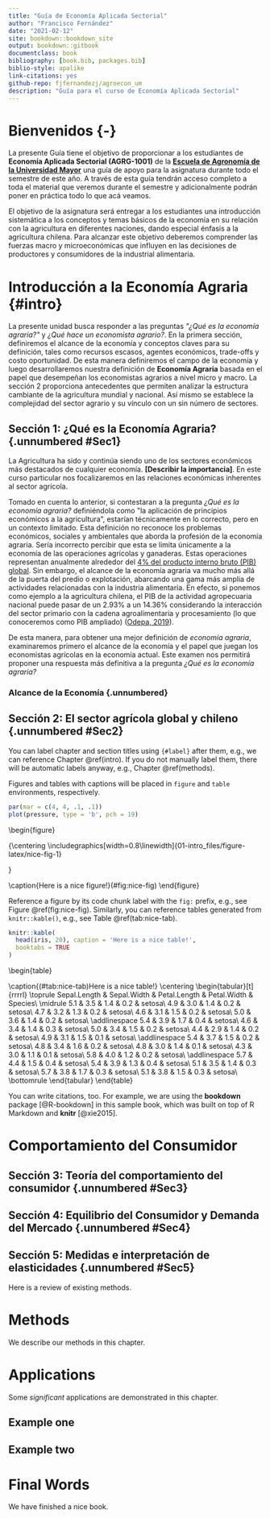 ```yaml
--- 
title: "Guía de Economía Aplicada Sectorial"
author: "Francisco Fernández"
date: "2021-02-12"
site: bookdown::bookdown_site
output: bookdown::gitbook
documentclass: book
bibliography: [book.bib, packages.bib]
biblio-style: apalike
link-citations: yes
github-repo: fjfernandezj/agroecon_um
description: "Guía para el curso de Economía Aplicada Sectorial"
---
```


# Bienvenidos {-}

La presente Guía tiene el objetivo de proporcionar a los estudiantes de **Economía Aplicada Sectorial (AGRG-1001)** de la [**Escuela de Agronomía de la Universidad Mayor**](https://www.umayor.cl/um/carreras/agronomia-santiago/10000) una guía de apoyo para la asignatura durante todo el semestre de este año. A través de esta guía tendrán acceso completo a toda el material que veremos durante el semestre y adicionalmente podrán poner en práctica todo lo que acá veamos.

 
El objetivo de la asignatura será entregar a los estudiantes una introducción sistemática a los conceptos y temas básicos de la economía en su relación con la agricultura en diferentes naciones, dando especial énfasis a la agricultura chilena. Para alcanzar este objetivo deberemos comprender las fuerzas macro y microeconómicas que influyen en las decisiones de productores y consumidores de la industrial alimentaria.


<!--chapter:end:index.Rmd-->

# Introducción a la Economía Agraria {#intro}


La presente unidad busca responder a las preguntas _"¿Qué es la economía agraria?"_ y _¿Qué hace un economista agrario?_. En la primera sección, definiremos el alcance de la economía y conceptos claves para su definición, tales como recursos escasos, agentes económicos, trade-offs y costo oportunidad. De esta manera definiremos el campo de la economía y luego desarrollaremos nuestra definición de **Economía Agraria** basada en el papel que desempeñan los economistas agrarios a nivel micro y macro. La sección 2 proporciona antecedentes que permiten analizar la estructura cambiante de la agricultura mundial y nacional. Así mismo se establece la complejidad del sector agrario y su vínculo con un sin número de sectores.

## Sección 1: ¿Qué es la Economía Agraria? {.unnumbered #Sec1}

La Agricultura ha sido y continúa siendo uno de los sectores económicos más destacados de cualquier economía. **[Describir la importancia]**. En este curso particular nos focalizaremos en las relaciones económicas inherentes al sector agrícola.

Tomado en cuenta lo anterior, si contestaran a la pregunta _¿Qué es la economía agraria?_ definiéndola como "la aplicación de principios económicos a la agricultura”, estarían técnicamente en lo correcto, pero en un contexto limitado. Esta definición no reconoce los problemas económicos, sociales y ambientales que aborda la profesión de la economía agraria. Sería incorrecto percibir que esta se limita únicamente a la economía de las operaciones agrícolas y ganaderas. Estas operaciones representan anualmente alrededor del [4\% del producto interno bruto (PIB) global](https://www.worldbank.org/en/topic/agriculture/overview). Sin embargo, el alcance de la economía agraria va mucho más allá de la puerta del predio o explotación, abarcando una gama más amplia de actividades relacionadas con la industria alimentaria. En efecto, si ponemos como ejemplo a la agricultura chilena, el PIB de la actividad agropecuaria nacional puede pasar de un 2.93\% a un 14.36\% considerando la interacción del  sector  primario con  la  cadena  agroalimentaria y  procesamiento (lo que conoceremos como PIB ampliado) ([Odepa, 2019](https://www.odepa.gob.cl/wp-content/uploads/2019/09/panorama2019Final.pdf)).    

De esta manera, para obtener una mejor definición de _economía agraria_, examinaremos primero el alcance de la economía y el papel que juegan los economistas agrícolas en la economía actual. Este examen nos permitirá proponer una respuesta más definitiva a la pregunta  _¿Qué es la economía agraria?_ 


### Alcance de la Economía {.unnumbered}

## Sección 2: El sector agrícola global y chileno {.unnumbered #Sec2}




You can label chapter and section titles using `{#label}` after them, e.g., we can reference Chapter \@ref(intro). If you do not manually label them, there will be automatic labels anyway, e.g., Chapter \@ref(methods).

Figures and tables with captions will be placed in `figure` and `table` environments, respectively.


```r
par(mar = c(4, 4, .1, .1))
plot(pressure, type = 'b', pch = 19)
```

\begin{figure}

{\centering \includegraphics[width=0.8\linewidth]{01-intro_files/figure-latex/nice-fig-1} 

}

\caption{Here is a nice figure!}(\#fig:nice-fig)
\end{figure}

Reference a figure by its code chunk label with the `fig:` prefix, e.g., see Figure \@ref(fig:nice-fig). Similarly, you can reference tables generated from `knitr::kable()`, e.g., see Table \@ref(tab:nice-tab).


```r
knitr::kable(
  head(iris, 20), caption = 'Here is a nice table!',
  booktabs = TRUE
)
```

\begin{table}

\caption{(\#tab:nice-tab)Here is a nice table!}
\centering
\begin{tabular}[t]{rrrrl}
\toprule
Sepal.Length & Sepal.Width & Petal.Length & Petal.Width & Species\\
\midrule
5.1 & 3.5 & 1.4 & 0.2 & setosa\\
4.9 & 3.0 & 1.4 & 0.2 & setosa\\
4.7 & 3.2 & 1.3 & 0.2 & setosa\\
4.6 & 3.1 & 1.5 & 0.2 & setosa\\
5.0 & 3.6 & 1.4 & 0.2 & setosa\\
\addlinespace
5.4 & 3.9 & 1.7 & 0.4 & setosa\\
4.6 & 3.4 & 1.4 & 0.3 & setosa\\
5.0 & 3.4 & 1.5 & 0.2 & setosa\\
4.4 & 2.9 & 1.4 & 0.2 & setosa\\
4.9 & 3.1 & 1.5 & 0.1 & setosa\\
\addlinespace
5.4 & 3.7 & 1.5 & 0.2 & setosa\\
4.8 & 3.4 & 1.6 & 0.2 & setosa\\
4.8 & 3.0 & 1.4 & 0.1 & setosa\\
4.3 & 3.0 & 1.1 & 0.1 & setosa\\
5.8 & 4.0 & 1.2 & 0.2 & setosa\\
\addlinespace
5.7 & 4.4 & 1.5 & 0.4 & setosa\\
5.4 & 3.9 & 1.3 & 0.4 & setosa\\
5.1 & 3.5 & 1.4 & 0.3 & setosa\\
5.7 & 3.8 & 1.7 & 0.3 & setosa\\
5.1 & 3.8 & 1.5 & 0.3 & setosa\\
\bottomrule
\end{tabular}
\end{table}

You can write citations, too. For example, we are using the **bookdown** package [@R-bookdown] in this sample book, which was built on top of R Markdown and **knitr** [@xie2015].

<!--chapter:end:01-intro.Rmd-->

# Comportamiento del Consumidor

## Sección 3: Teoría del comportamiento del consumidor {.unnumbered #Sec3}

## Sección 4: Equilibrio del Consumidor y Demanda del Mercado {.unnumbered #Sec4}

## Sección 5: Medidas e interpretación de elasticidades {.unnumbered #Sec5}
Here is a review of existing methods.

<!--chapter:end:02-literature.Rmd-->

# Methods

We describe our methods in this chapter.

<!--chapter:end:03-method.Rmd-->

# Applications

Some _significant_ applications are demonstrated in this chapter.

## Example one

## Example two

<!--chapter:end:04-application.Rmd-->

# Final Words

We have finished a nice book.

<!--chapter:end:05-summary.Rmd-->



<!--chapter:end:06-references.Rmd-->

